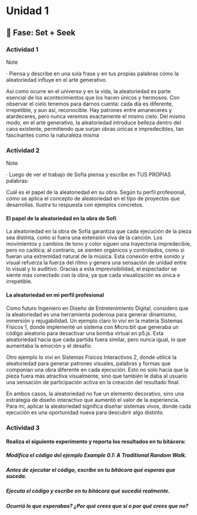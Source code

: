 # Unidad 1

## 🔎 Fase: Set + Seek

### Actividad 1 

> [!NOTE]
> · Piensa y describe en una sola frase y en tus propias palabras cómo la aleatoriedad influye en el arte generativo.


Así como ocurre en el universo y en la vida, la aleatoriedad es parte esencial de los acontecimientos que los hacen únicos y hermosos. Con observar el cielo tenemos para darnos cuenta: cada día es diferente, irrepetible, y aun así, reconocible. Hay patrones entre amaneceres y atardeceres, pero nunca veremos exactamente el mismo cielo. Del mismo modo, en el arte generativo, la aleatoriedad introduce belleza dentro del caos existente, permitiendo que surjan obras únicas e impredecibles, tan fascinantes como la naturaleza misma

### Actividad 2

> [!NOTE]
> · Luego de ver el trabajo de Sofía piensa y escribe en TUS PROPIAS palabras:
> 
> Cuál es el papel de la aleatoriedad en su obra.
> Según tu perfil profesional, cómo se aplica el concepto de aleatoriedad en el tipo de proyectos que desarrollas. Ilustra tu respuesta con ejemplos concretos.

#### El papel de la aleatoriedad en la obra de Sofi

La aleatoriedad en la obra de Sofía garantiza que cada ejecución de la pieza sea distinta, como si fuera una extensión viva de la canción. Los movimientos y cambios de tono y color siguen una trayectoria impredecible, pero no caótica; al contrario, se sienten orgánicos y controlados, como si fueran una extremidad natural de la música. Esta conexión entre sonido y visual refuerza la fuerza del ritmo y genera una sensación de unidad entre lo visual y lo auditivo. Gracias a esta imprevisibilidad, el espectador se siente más conectado con la obra, ya que cada visualización es única e irrepetible.

#### La aleatoriedad en mi perfil profesional

Como futuro Ingeniero en Diseño de Entretenimiento Digital, considero que la aleatoriedad es una herramienta poderosa para generar dinamismo, inmersión y rejugabilidad. Un ejemplo claro lo viví en la materia Sistemas Físicos 1, donde implementé un sistema con Micro:bit que generaba un código aleatorio para desactivar una bomba virtual en p5.js. Esta aleatoriedad hacía que cada partida fuera similar, pero nunca igual, lo que aumentaba la emoción y el desafío.

Otro ejemplo lo viví en Sistemas Físicos Interactivos 2, donde utilicé la aleatoriedad para generar patrones visuales, palabras y formas que componían una obra diferente en cada ejecución. Esto no solo hacía que la pieza fuera más atractiva visualmente, sino que también le daba al usuario una sensación de participación activa en la creación del resultado final.

En ambos casos, la aleatoriedad no fue un elemento decorativo, sino una estrategia de diseño interactivo que aumentó el valor de la experiencia. Para mí, aplicar la aleatoriedad significa diseñar sistemas vivos, donde cada ejecución es una oportunidad nueva para descubrir algo distinto.

### Actividad 3 

#### Realiza el siguiente experimento y reporta los resultados en tu bitácora:

##### Modifica el código del ejemplo Example 0.1: A Traditional Random Walk.

##### Antes de ejecutar el código, escribe en tu bitácora qué esperas que suceda.

##### Ejecuta el código y escribe en tu bitácora qué sucedió realmente.

##### Ocurrió lo que esperabas? ¿Por qué crees que sí o por qué crees que no?


